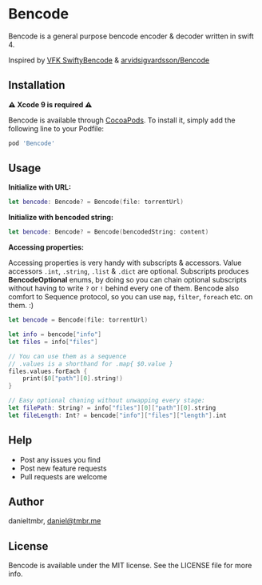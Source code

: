 # Bencode

Bencode is a general purpose bencode encoder & decoder written in swift 4.

Inspired by [VFK SwiftyBencode][vfk] & [arvidsigvardsson/Bencode][abc]

## Installation

**⚠️ Xcode 9 is required ⚠️**

Bencode is available through [CocoaPods](http://cocoapods.org).
To install it, simply add the following line to your Podfile:

```ruby
pod 'Bencode'
```

## Usage

**Initialize with URL:**

```swift
let bencode: Bencode? = Bencode(file: torrentUrl)
```

**Initialize with bencoded string:**

```swift
let bencode: Bencode? = Bencode(bencodedString: content)
```

**Accessing properties:**

Accessing properties is very handy with subscripts & accessors.
Value accessors `.int`, `.string`, `.list` & `.dict` are optional.
Subscripts produces **BencodeOptional** enums, by doing so you can chain optional subscripts without having to write `?` or `!` behind every one of them.
Bencode also comfort to Sequence protocol, so you can use `map`, `filter`, `foreach` etc. on them. :)

```swift
let bencode = Bencode(file: torrentUrl)

let info = bencode["info"]
let files = info["files"]

// You can use them as a sequence
// .values is a shorthand for .map{ $0.value }
files.values.forEach {
    print($0["path"][0].string!)
}

// Easy optional chaning without unwapping every stage:
let filePath: String? = info["files"][0]["path"][0].string
let fileLength: Int? = bencode["info"]["files"]["length"].int
```

## Help

* Post any issues you find
* Post new feature requests
* Pull requests are welcome

## Author

danieltmbr, daniel@tmbr.me

## License

Bencode is available under the MIT license. See the LICENSE file for more info.


[vfk]: https://github.com/VFK/SwiftyBencode
[abc]: https://github.com/arvidsigvardsson/Bencode
